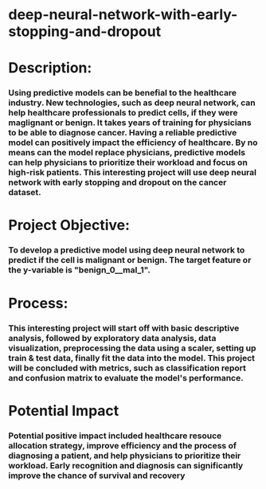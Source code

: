 # deep-neural-network-with-early-stopping-and-dropout


# Description:
### Using predictive models can be benefial to the healthcare industry. New technologies, such as deep neural network, can help healthcare professionals to predict cells, if they were maglignant or benign. It takes years of training for physicians to be able to diagnose cancer. Having a reliable predictive model can positively impact the efficiency of healthcare. By no means can the model replace physicians, predictive models can help physicians to prioritize their workload and focus on high-risk patients. This interesting project will use deep neural network with early stopping and dropout on the cancer dataset.


# Project Objective:
### To develop a predictive model using deep neural network to predict if the cell is malignant or benign. The target feature or the y-variable is "benign_0__mal_1".

# Process:
### This interesting project will start off with basic descriptive analysis, followed by exploratory data analysis, data visualization, preprocessing the data using a scaler, setting up train & test data, finally fit the data into the model. This project will be concluded with metrics, such as classification report and confusion matrix to evaluate the model's performance.

# Potential Impact
### Potential positive impact included healthcare resouce allocation strategy, improve efficiency and the process of diagnosing a patient, and help physicians to prioritize their workload. Early recognition and diagnosis can significantly improve the chance of survival and recovery
